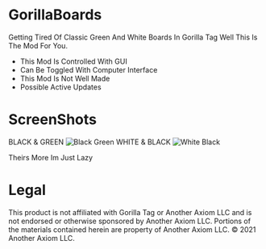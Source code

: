 # GorillaBoards
Getting Tired Of Classic Green And White Boards In Gorilla Tag
Well This Is The Mod For You.

- This Mod Is Controlled With GUI
- Can Be Toggled With Computer Interface
- This Mod Is Not Well Made
- Possible Active Updates

# ScreenShots
BLACK & GREEN
![Black   Green](https://user-images.githubusercontent.com/104390046/234228425-aba94ba0-b74c-49eb-9faa-3eadb3c5453c.png)
WHITE & BLACK
![White   Black](https://user-images.githubusercontent.com/104390046/234228483-96be508f-fcfd-40cc-9a9c-3fe9eca6db0e.png)

Theirs More Im Just Lazy

# Legal
This product is not affiliated with Gorilla Tag or Another Axiom LLC and is not endorsed or otherwise sponsored by Another Axiom LLC. Portions of the materials contained herein are property of Another Axiom LLC. © 2021 Another Axiom LLC.